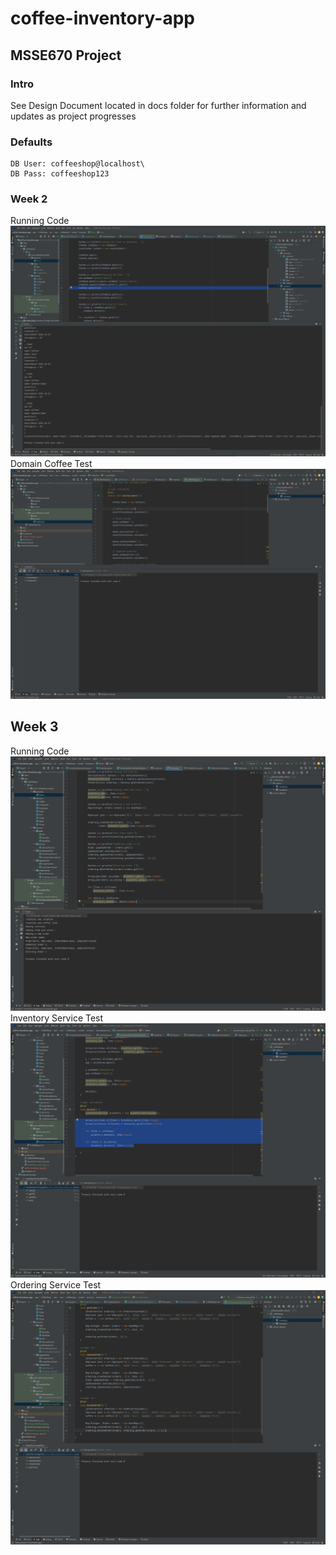 # coffee-inventory-app
## MSSE670 Project

### Intro
See Design Document located in docs folder for further information and updates as project progresses

### Defaults
```
DB User: coffeeshop@localhost\
DB Pass: coffeeshop123
```
### Week 2
Running Code
![running code](screenshots/Week2RunningCode.png "Running code")
Domain Coffee Test
![coffee test](screenshots/CoffeeTestPass.png "Coffee Test")


## Week 3
Running Code
![running code week 3](screenshots/Week3RunningCode.png "Week 3 Running Code")
Inventory Service Test
![inventory test](screenshots/InventoryTestPassed.png "Inventory Test Passed") 
Ordering Service Test
![ordering test](screenshots/OrderingTestPassed.png "Ordering Service Test Passed")